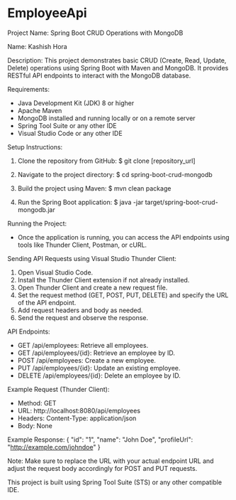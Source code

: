 # EmployeeApi

Project Name: Spring Boot CRUD Operations with MongoDB

Name: Kashish Hora

Description:
This project demonstrates basic CRUD (Create, Read, Update, Delete) operations using Spring Boot with Maven and MongoDB. It provides RESTful API endpoints to interact with the MongoDB database.

Requirements:
- Java Development Kit (JDK) 8 or higher
- Apache Maven
- MongoDB installed and running locally or on a remote server
- Spring Tool Suite or any other IDE
- Visual Studio Code or any other IDE

Setup Instructions:
1. Clone the repository from GitHub:
   $ git clone [repository_url]
   
2. Navigate to the project directory:
   $ cd spring-boot-crud-mongodb
   
3. Build the project using Maven:
   $ mvn clean package
   
4. Run the Spring Boot application:
   $ java -jar target/spring-boot-crud-mongodb.jar

Running the Project:
- Once the application is running, you can access the API endpoints using tools like Thunder Client, Postman, or cURL.

Sending API Requests using Visual Studio Thunder Client:
1. Open Visual Studio Code.
2. Install the Thunder Client extension if not already installed.
3. Open Thunder Client and create a new request file.
4. Set the request method (GET, POST, PUT, DELETE) and specify the URL of the API endpoint.
5. Add request headers and body as needed.
6. Send the request and observe the response.

API Endpoints:
- GET /api/employees: Retrieve all employees.
- GET /api/employees/{id}: Retrieve an employee by ID.
- POST /api/employees: Create a new employee.
- PUT /api/employees/{id}: Update an existing employee.
- DELETE /api/employees/{id}: Delete an employee by ID.

Example Request (Thunder Client):
- Method: GET
- URL: http://localhost:8080/api/employees
- Headers: Content-Type: application/json
- Body: None

Example Response:
{
  "id": "1",
  "name": "John Doe",
  "profileUrl": "http://example.com/johndoe"
}

Note: Make sure to replace the URL with your actual endpoint URL and adjust the request body accordingly for POST and PUT requests.

This project is built using Spring Tool Suite (STS) or any other compatible IDE.

